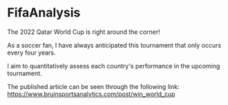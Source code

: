 # FifaAnalysis

The 2022 Qatar World Cup is right around the corner! 

As a soccer fan, I have always anticipated this tournament that only occurs every four years.

I aim to quantitatively assess each country's performance in the upcoming tournament.


The published article can be seen through the following link: https://www.bruinsportsanalytics.com/post/win_world_cup
